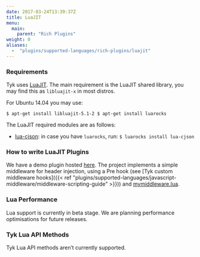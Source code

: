 ```yaml
---
date: 2017-03-24T13:39:37Z
title: LuaJIT
menu:
  main:
    parent: "Rich Plugins"
weight: 0
aliases: 
  -  "plugins/supported-languages/rich-plugins/luajit"
---
```

### Requirements

Tyk uses [LuaJIT](http://luajit.org/). The main requirement is the LuaJIT shared library, you may find this as `libluajit-x` in most distros.

For Ubuntu 14.04 you may use:

`$ apt-get install libluajit-5.1-2
$ apt-get install luarocks`

The LuaJIT required modules are as follows:

*   [lua-cjson](https://github.com/mpx/lua-cjson): in case you have `luarocks`, run: `$ luarocks install lua-cjson`

### How to write LuaJIT Plugins

We have a demo plugin hosted [here](https://github.com/TykTechnologies/tyk-plugin-demo-lua). The project implements a simple middleware for header injection, using a Pre hook (see [Tyk custom middleware hooks]({{< ref "plugins/supported-languages/javascript-middleware/middleware-scripting-guide" >}})) and [mymiddleware.lua](https://github.com/TykTechnologies/tyk-plugin-demo-lua/blob/master/mymiddleware.lua).
### Lua Performance
Lua support is currently in beta stage. We are planning performance optimisations for future releases.
### Tyk Lua API Methods
Tyk Lua API methods aren’t currently supported.
